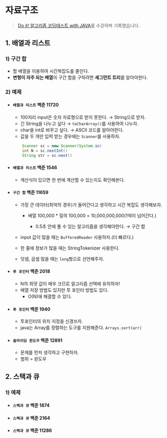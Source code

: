 # 자료구조

> [Do it! 알고리즘 코딩테스트 with JAVA](https://inf.run/yax9)를 수강하며 기록했습니다.

## 1. 배열과 리스트

### 1) 구간 합

- 합 배열을 이용하여 시간복잡도를 줄인다.
- **변형이 자주 되는 배열**의 구간 합을 구하려면 **세그먼트 트리**를 알아야한다.

### 2) 예제

- #### `배열과 리스트` 백준 11720

  - 100자리 input은 숫자 자료형으로 받지 못한다. → String으로 받자.
  - 긴 String을 나누고 싶다 → `toCharArray()`를 사용하여 나누자.
  - char을 int로 바꾸고 싶다. → ASCII 코드를 알아야한다.
  - 값을 두 개만 입력 받는 경우에는 `Scanner`를 사용하자.

  ```java
      Scanner sc = new Scanner(System.in)
      int N = sc.nextInt()
      String str = sc.next()
  ```

- #### `배열과 리스트` 백준 1546

  - 계산식이 있으면 한 번에 계산할 수 있는지도 확인해본다.

- #### `구간 합` 백준 11659

  - 가장 큰 데이터(최악의 경우)가 들어간다고 생각하고 시간 복잡도 생각해보자.

    - 배열 100,000 \* 질의 100,000 = 10,000,000,000(1억이 넘어간다.)

      - 0.5초 안에 풀 수 있는 알고리즘을 생각해야한다. → 구간 합

  - input 값이 많을 때는 `BufferedReader` 사용하자.(더 빠르다.)
  - 한 줄에 정보가 많을 때는 StringTokenizer 사용한다.
  - 덧셈, 곱셈 많을 때는 `long`형으로 선언해주자.

- #### `투 포인터` 백준 2018

  - N의 최댓 값이 매우 크므로 알고리즘 선택에 유의하자!
  - 배열 저장 방법도 있지만 투 포인터 방법도 있다.
    - O(N)에 해결할 수 있다.

- #### `투 포인터` 백준 1940

  - 투포인터의 위치 지정을 신경쓰자.
  - java는 Array를 정렬하는 도구를 지원해준다. `Arrays.sort(arr)`

- #### `슬라이딩 윈도우` 백준 12891

  - 문제를 먼저 생각하고 구현하자.
  - 범위 = 윈도우

## 2. 스택과 큐

### 1) 예제

- #### `스택과 큐` 백준 1874

- #### `스택과 큐` 백준 2164

- #### `스택과 큐` 백준 11286
